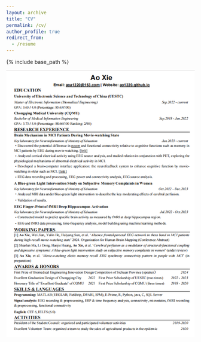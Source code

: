 ```yaml
---
layout: archive
title: "CV"
permalink: /cv/
author_profile: true
redirect_from:
  - /resume
---
```


{% include base_path %}

![cv](/images/cv.png)
